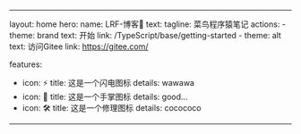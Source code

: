 ---

layout: home
hero:
  name: LRF-博客🎉
  text:
  tagline: 菜鸟程序猿笔记
  actions:
    - theme: brand
      text: 开始
      link: /TypeScript/base/getting-started
    - theme: alt
      text: 访问Gitee
      link: https://gitee.com/

features:
  - icon: ⚡️
    title: 这是一个闪电图标
    details: wawawa
  - icon: 🖖
    title: 这是一个手掌图标
    details: good...
  - icon: 🛠️
    title: 这是一个修理图标
    details: cocococo
---